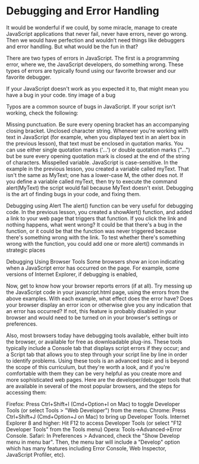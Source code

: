 # Debugging and Error Handling

It would be wonderful if we could, by some miracle, manage to create JavaScript applications that never fail, never have errors, never go wrong. Then we would have perfection and wouldn’t need things like debuggers and error handling. But what would be the fun in that?

There are two types of errors in JavaScript. The first is a programming error, where we, the JavaScript developers, do something wrong. These types of errors are typically found using our favorite browser and our favorite debugger.


If your JavaScript doesn't work as you expected it to, that might mean you have a bug in your code. tiny image of a bug

Typos are a common source of bugs in JavaScript. If your script isn't working, check the following:

Missing punctuation. Be sure every opening bracket has an accompanying closing bracket.
Unclosed character string. Whenever you're working with text in JavaScript (for example, when you displayed text in an alert box in the previous lesson), that text must be enclosed in quotation marks. You can use either single quotation marks ('...') or double quotation marks ("...") but be sure every opening quotation mark is closed at the end of the string of characters.
Misspelled variable. JavaScript is case-sensitive. In the example in the previous lesson, you created a variable called myText. That isn't the same as MyText; one has a lower-case M, the other does not. If you define a variable called myText, then try to execute the command alert(MyText) the script would fail because MyText doesn't exist.
Debugging is the art of finding bugs in your code, and fixing them.




Debugging using Alert
The alert() function can be very useful for debugging code. In the previous lesson, you created a showAlert() function, and added a link to your web page that triggers that function. If you click the link and nothing happens, what went wrong? It could be that there's a bug in the function, or it could be that the function was never triggered because there's something wrong with the link. To test whether there's something wrong with the function, you could add one or more alert() commands in strategic places

Debugging Using Browser Tools
Some browsers show an icon indicating when a JavaScript error has occurred on the page. For example, some versions of Internet Explorer, if debugging is enabled, 


Now, get to know how your browser reports errors (if at all). Try messing up the JavaScript code in your javascript.html page, using the errors from the above examples. With each example, what effect does the error have? Does your browser display an error icon or otherwise give you any indication that an error has occurred? If not, this feature is probably disabled in your browser and would need to be turned on in your browser's settings or preferences.

Also, most browsers today have debugging tools available, either built into the browser, or available for free as downloadable plug-ins. These tools typically include a Console tab that displays script errors if they occur; and a Script tab that allows you to step through your script line by line in order to identify problems. Using these tools is an advanced topic and is beyond the scope of this curriculum, but they're worth a look, and if you're comfortable with them they can be very helpful as you create more and more sophisticated web pages. Here are the developer/debugger tools that are available in several of the most popular browsers, and the steps for accessing them:

Firefox: Press Ctrl+Shift+I (Cmd+Option+I on Mac) to toggle Developer Tools (or select Tools > "Web Developer") from the menu.
Chrome: Press Ctrl+Shift+J (Cmd+Option+J on Mac) to bring up Developer Tools.
Internet Explorer 8 and higher: Hit F12 to access Developer Tools (or select "F12 Developer Tools" from the Tools menu)
Opera: Tools->Advanced->Error Console.
Safari: In Preferences > Advanced, check the "Show Develop menu in menu bar". Then, the menu bar will include a "Develop" option which has many features including Error Console, Web Inspector, JavaScript Profiler, etc).




